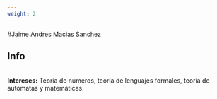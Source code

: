 ```yaml
---
weight: 2
---
```



#Jaime Andres Macias Sanchez

## Info

<br>**Intereses:** Teoría de números, teoría de lenguajes formales, teoría de autómatas y matemáticas.

